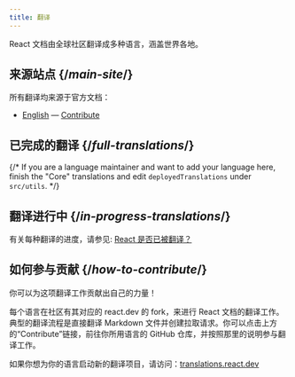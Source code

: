```yaml
---
title: 翻译
---
```


<Intro>

React 文档由全球社区翻译成多种语言，涵盖世界各地。

</Intro>

## 来源站点 {/*main-site*/}

所有翻译均来源于官方文档：

- [English](https://react.dev/) &mdash; [Contribute](https://github.com/reactjs/react.dev/)

## 已完成的翻译 {/*full-translations*/}

{/* If you are a language maintainer and want to add your language here, finish the "Core" translations and edit `deployedTranslations` under `src/utils`. */}

<LanguageList progress="complete" />

## 翻译进行中 {/*in-progress-translations*/}

有关每种翻译的进度，请参见: [React 是否已被翻译？](https://translations.react.dev/)

<LanguageList progress="in-progress" />

## 如何参与贡献 {/*how-to-contribute*/}

你可以为这项翻译工作贡献出自己的力量！

每个语言在社区有其对应的 react.dev 的 fork，来进行 React 文档的翻译工作。典型的翻译流程是直接翻译 Markdown 文件并创建拉取请求。你可以点击上方的“Contribute”链接，前往你所用语言的 GitHub 仓库，并按照那里的说明参与翻译工作。

如果你想为你的语言启动新的翻译项目，请访问：[translations.react.dev](https://github.com/reactjs/translations.react.dev)
